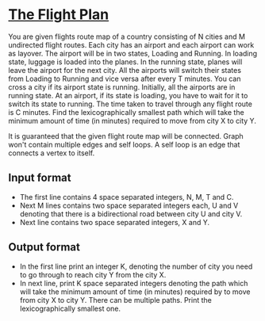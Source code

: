 # [The Flight Plan][link]

You are given flights route map of a country consisting of N cities and M undirected flight routes. Each city has an airport and each airport can work as layover. The airport will be in two states, Loading and Running. In loading state, luggage is loaded into the planes. In the running state, planes will leave the airport for the next city. All the airports will switch their states from Loading to Running and vice versa after every T minutes. You can cross a city if its airport state is running. Initially, all the airports are in running state. At an airport, if its state is loading, you have to wait for it to switch its state to running. The time taken to travel through any flight route is C minutes. Find the lexicographically smallest path which will take the minimum amount of time (in minutes) required to move from city X to city Y.

It is guaranteed that the given flight route map will be connected. Graph won't contain multiple edges and self loops. A self loop is an edge that connects a vertex to itself.

## Input format

- The first line contains 4 space separated integers, N, M, T and C.
- Next M lines contains two space separated integers each, U and V denoting that there is a bidirectional road between city U and city V.
- Next line contains two space separated integers, X and Y.

## Output format

- In the first line print an integer K, denoting the number of city you need to go through to reach city Y from the city X.
- In next line, print K space separated integers denoting the path which will take the minimum amount of time (in minutes) required by to move from city X to city Y. There can be multiple paths. Print the lexicographically smallest one.

[link]: https://www.hackerearth.com/practice/algorithms/graphs/breadth-first-search/practice-problems/algorithm/traffic-light-2-ee27ba45/
